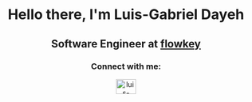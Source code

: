<h1 align="center">Hello there, I'm Luis-Gabriel Dayeh </h1>

<h2 align="center"> Software Engineer at <a href="https://www.flowkey.com/en" target="blank"> flowkey </a></h1>

<h3 align="center">Connect with me: </h3>

<p align="center"><a href="https://www.linkedin.com/in/luis-gabrieldayeh/" target="blank"><img align="center" src="https://raw.githubusercontent.com/rahuldkjain/github-profile-readme-generator/master/src/images/icons/Social/linked-in-alt.svg" alt="luis-gabriel ayman dayeh" height="30" width="40" /></a>
</p>
